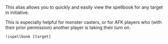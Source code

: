 This alias allows you to quickly and easily view the spellbook for any target in initiative.

This is especially helpful for monster casters, or for AFK players who (with their prior permission) another player is taking their turn on.

`!ispellbook [target]`